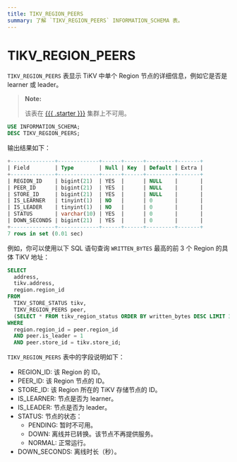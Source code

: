 ```yaml
---
title: TIKV_REGION_PEERS
summary: 了解 `TIKV_REGION_PEERS` INFORMATION_SCHEMA 表。
---
```


# TIKV_REGION_PEERS

`TIKV_REGION_PEERS` 表显示 TiKV 中单个 Region 节点的详细信息，例如它是否是 learner 或 leader。

> **Note:**
>
> 该表在 [{{{ .starter }}}](https://docs.pingcap.com/tidbcloud/select-cluster-tier#tidb-cloud-serverless) 集群上不可用。

```sql
USE INFORMATION_SCHEMA;
DESC TIKV_REGION_PEERS;
```

输出结果如下：

```sql
+--------------+-------------+------+------+---------+-------+
| Field        | Type        | Null | Key  | Default | Extra |
+--------------+-------------+------+------+---------+-------+
| REGION_ID    | bigint(21)  | YES  |      | NULL    |       |
| PEER_ID      | bigint(21)  | YES  |      | NULL    |       |
| STORE_ID     | bigint(21)  | YES  |      | NULL    |       |
| IS_LEARNER   | tinyint(1)  | NO   |      | 0       |       |
| IS_LEADER    | tinyint(1)  | NO   |      | 0       |       |
| STATUS       | varchar(10) | YES  |      | 0       |       |
| DOWN_SECONDS | bigint(21)  | YES  |      | 0       |       |
+--------------+-------------+------+------+---------+-------+
7 rows in set (0.01 sec)
```

例如，你可以使用以下 SQL 语句查询 `WRITTEN_BYTES` 最高的前 3 个 Region 的具体 TiKV 地址：

```sql
SELECT
  address,
  tikv.address,
  region.region_id
FROM
  TIKV_STORE_STATUS tikv,
  TIKV_REGION_PEERS peer,
  (SELECT * FROM tikv_region_status ORDER BY written_bytes DESC LIMIT 3) region
WHERE
  region.region_id = peer.region_id
  AND peer.is_leader = 1
  AND peer.store_id = tikv.store_id;
```

`TIKV_REGION_PEERS` 表中的字段说明如下：

* REGION_ID: 该 Region 的 ID。
* PEER_ID: 该 Region 节点的 ID。
* STORE_ID: 该 Region 所在的 TiKV 存储节点的 ID。
* IS_LEARNER: 节点是否为 learner。
* IS_LEADER: 节点是否为 leader。
* STATUS: 节点的状态：
    * PENDING: 暂时不可用。
    * DOWN: 离线并已转换。该节点不再提供服务。
    * NORMAL: 正常运行。
* DOWN_SECONDS: 离线时长（秒）。